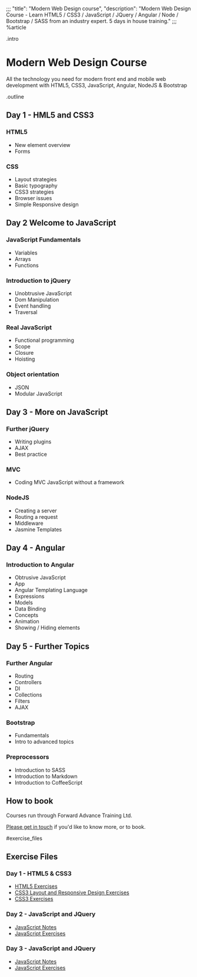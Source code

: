 ;;;
"title": "Modern Web Design course",
"description": "Modern Web Design Course - Learn HTML5 / CSS3 / JavaScript / JQuery / Angular / Node / Bootstrap / SASS from an industry expert. 5 days in house training."
;;;
%article

.intro

# Modern Web Design Course

All the technology you need for modern front end and mobile web development with HTML5, CSS3, JavaScript, Angular, NodeJS & Bootstrap

.outline

## Day 1 - HML5 and CSS3

### HTML5

* New element overview
* Forms

### CSS

* Layout strategies
* Basic typography
* CSS3 strategies
* Browser issues
* Simple Responsive design

## Day 2 Welcome to JavaScript

### JavaScript Fundamentals

* Variables
* Arrays
* Functions

### Introduction to jQuery

* Unobtrusive JavaScript
* Dom Manipulation
* Event handling
* Traversal

###  Real JavaScript

* Functional programming
* Scope
* Closure
* Hoisting

### Object orientation

* JSON
* Modular JavaScript

## Day 3 - More on JavaScript

### Further jQuery

* Writing plugins
* AJAX
* Best practice

### MVC

* Coding MVC JavaScript without a framework

### NodeJS

* Creating a server
* Routing a request
* Middleware
* Jasmine Templates

## Day 4 - Angular

### Introduction to Angular

* Obtrusive JavaScript
* App
* Angular Templating Language
* Expressions
* Models
* Data Binding
* Concepts
* Animation
* Showing / Hiding elements

## Day 5 - Further Topics

### Further Angular

* Routing
* Controllers
* DI
* Collections
* Filters
* AJAX

### Bootstrap

* Fundamentals
* Intro to advanced topics

### Preprocessors

* Introduction to SASS
* Introduction to Markdown
* Introduction to CoffeeScript



## How to book

Courses run through Forward Advance Training Ltd.

[Please get in touch](mailto:hello@nicholasjohnson.com) if you'd like to know more, or to book.


#exercise_files

## Exercise Files

### Day 1 - HTML5 & CSS3

* [HTML5 Exercises](https://www.dropbox.com/sh/2s7qsycki6moohf/AAAv4jZm1a3ewBIvZdkyH7hUa)
* [CSS3 Layout and Responsive Design Exercises](https://www.dropbox.com/sh/the9iqhmsg558x0/AADJlzGmRvGz2tat68kczyIMa)
* [CSS3 Exercises](https://www.dropbox.com/sh/llyp99tcim3sxhv/AABdhHmbJW508fbKdwf_RWo7a)

### Day 2 - JavaScript and JQuery

* [JavaScript Notes](/javascript-book/)
* [JavaScript Exercises](https://www.dropbox.com/sh/o27538iyrogazqo/AABkhnkXYMpElKDiwz2fiGrMa)

### Day 3 - JavaScript and JQuery

* [JavaScript Notes](/javascript-book/)
* [JavaScript Exercises](https://www.dropbox.com/sh/o27538iyrogazqo/AABkhnkXYMpElKDiwz2fiGrMa)
